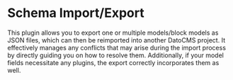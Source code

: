 # Schema Import/Export

This plugin allows you to export one or multiple models/block models as JSON files, which can then be reimported into another DatoCMS project. It effectively manages any conflicts that may arise during the import process by directly guiding you on how to resolve them. Additionally, if your model fields necessitate any plugins, the export correctly incorporates them as well.